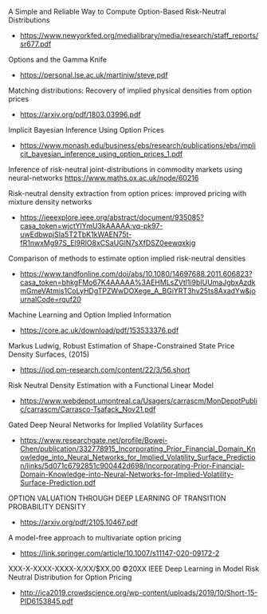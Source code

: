 A Simple and Reliable Way to Compute
Option-Based Risk-Neutral Distributions
+ https://www.newyorkfed.org/medialibrary/media/research/staff_reports/sr677.pdf

Options and the Gamma Knife
+ https://personal.lse.ac.uk/martiniw/steve.pdf

Matching distributions:
Recovery of implied physical densities
from option prices
+ https://arxiv.org/pdf/1803.03996.pdf

Implicit Bayesian Inference Using Option Prices
+ https://www.monash.edu/business/ebs/research/publications/ebs/implicit_bayesian_inference_using_option_prices_1.pdf


 Inference of risk-neutral joint-distributions in commodity markets using neural-networks 
https://www.maths.ox.ac.uk/node/60216

Risk-neutral density extraction from option prices: improved pricing with mixture density networks
+ https://ieeexplore.ieee.org/abstract/document/935085?casa_token=wjctYlYmU3kAAAAA:vq-pk97-uwEdbwpjSIa5T2TbK1kWAEN75t-fR1nwxMg97S_El9RlO8xCSaUGlN7sXfDSZ0eewqxkjg

 Comparison of methods to estimate option implied risk-neutral densities
 + https://www.tandfonline.com/doi/abs/10.1080/14697688.2011.606823?casa_token=bhkgFMo67K4AAAAA%3AEHMLsZVtl1i9bIUUmaJgbxAzdkmGmeVAtmis1CoLyHDgTPZWwDOXege_A_BGiYRT3hv25ts8AxadYw&journalCode=rquf20


Machine Learning and Option Implied Information
+ https://core.ac.uk/download/pdf/153533376.pdf


Markus Ludwig, Robust Estimation of Shape-Constrained State Price Density Surfaces, (2015)

+ https://jod.pm-research.com/content/22/3/56.short

Risk Neutral Density Estimation with a Functional Linear Model
+ https://www.webdepot.umontreal.ca/Usagers/carrascm/MonDepotPublic/carrascm/Carrasco-Tsafack_Nov21.pdf

Gated Deep Neural Networks for Implied Volatility Surfaces
+ https://www.researchgate.net/profile/Bowei-Chen/publication/332778915_Incorporating_Prior_Financial_Domain_Knowledge_into_Neural_Networks_for_Implied_Volatility_Surface_Prediction/links/5d071c6792851c900442d698/Incorporating-Prior-Financial-Domain-Knowledge-into-Neural-Networks-for-Implied-Volatility-Surface-Prediction.pdf

OPTION VALUATION THROUGH DEEP LEARNING OF TRANSITION PROBABILITY DENSITY
+ https://arxiv.org/pdf/2105.10467.pdf

A model-free approach to multivariate option pricing
+ https://link.springer.com/article/10.1007/s11147-020-09172-2

XXX-X-XXXX-XXXX-X/XX/$XX.00 ©20XX IEEE
Deep Learning in Model Risk Neutral Distribution
for Option Pricing
+ http://ica2019.crowdscience.org/wp-content/uploads/2019/10/Short-15-PID6153845.pdf